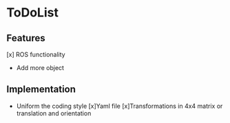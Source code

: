 # ToDoList

## Features
[x] ROS functionality
- Add more object

## Implementation
- Uniform the coding style
[x]Yaml file 
    [x]Transformations in 4x4 matrix or translation and orientation